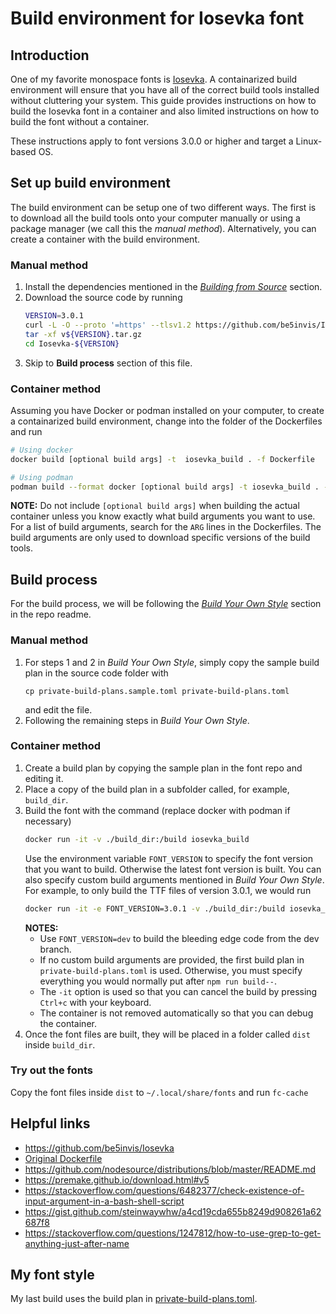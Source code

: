 # Build environment for Iosevka font

## Introduction

One of my favorite monospace fonts is
[Iosevka](https://github.com/be5invis/Iosevka). A containarized build
environment will ensure that you have all of the correct build tools installed
without cluttering your system. This guide provides instructions on how to
build the Iosevka font in a container and also limited instructions on how
to build the font without a container.

These instructions apply to font versions 3.0.0 or higher and target a
Linux-based OS.

## Set up build environment

The build environment can be setup one of two different ways. The first is to
download all the build tools onto your computer manually or using a package
manager (we call this the *manual method*). Alternatively, you can create a
container with the build environment.

### Manual method

1. Install the dependencies mentioned in the [*Building from
   Source*](https://github.com/be5invis/Iosevka#building-from-source) section.
2. Download the source code by running
    ```sh
    VERSION=3.0.1
    curl -L -O --proto '=https' --tlsv1.2 https://github.com/be5invis/Iosevka/archive/v${VERSION}.tar.gz
    tar -xf v${VERSION}.tar.gz
    cd Iosevka-${VERSION}
    ```
3. Skip to **Build process** section of this file.

### Container method

Assuming you have Docker or podman installed on your computer, to create a
containarized build environment, change into the folder of the Dockerfiles and
run
```sh
# Using docker
docker build [optional build args] -t  iosevka_build . -f Dockerfile

# Using podman
podman build --format docker [optional build args] -t iosevka_build . -f Dockerfile
```

**NOTE:** Do not include `[optional build args]` when building the actual
container unless you know exactly what build arguments you want to use. For a
list of build arguments, search for the `ARG` lines in the Dockerfiles. The
build arguments are only used to download specific versions of the build
tools.

## Build process

For the build process, we will be following the [*Build Your Own
Style*](https://github.com/be5invis/Iosevka#build-your-own-style) section in
the repo readme.

### Manual method

1. For steps 1 and 2 in *Build Your Own Style*, simply copy the sample build
   plan in the source code folder with
    ```
    cp private-build-plans.sample.toml private-build-plans.toml
    ```
   and edit the file.
1. Following the remaining steps in *Build Your Own Style*.

### Container method

1. Create a build plan by copying the sample plan in the font repo and editing
   it.
1. Place a copy of the build plan in a subfolder called, for example,
   `build_dir`.
1. Build the font with the command (replace docker with podman if necessary)
    ```sh
    docker run -it -v ./build_dir:/build iosevka_build
    ```
    Use the environment variable `FONT_VERSION` to specify the font version
    that you want to build. Otherwise the latest font version is built. You
    can also specify custom build arguments mentioned in *Build Your Own
    Style*. For example, to only build the TTF files of version 3.0.1, we
    would run
    ```sh
    docker run -it -e FONT_VERSION=3.0.1 -v ./build_dir:/build iosevka_build ttf::iosevka-custom
    ```
    **NOTES:**
    - Use `FONT_VERSION=dev` to build the bleeding edge code from the dev
      branch.
    - If no custom build arguments are provided, the first build plan in
      `private-build-plans.toml` is used. Otherwise, you must specify
      everything you would normally put after `npm run build--`.
    - The `-it` option is used so that you can cancel the build by pressing `Ctrl+c` with your keyboard.
    - The container is not removed automatically so that you can debug the
      container.
1. Once the font files are built, they will be placed in a folder called
   `dist` inside `build_dir`.

### Try out the fonts

Copy the font files inside `dist` to `~/.local/share/fonts` and run `fc-cache`

## Helpful links

- https://github.com/be5invis/Iosevka
- [Original Dockerfile](https://gist.github.com/tasuten/0431d8af3e7b5ad5bc5347ce2d7045d7)
- https://github.com/nodesource/distributions/blob/master/README.md
- https://premake.github.io/download.html#v5
- https://stackoverflow.com/questions/6482377/check-existence-of-input-argument-in-a-bash-shell-script
- https://gist.github.com/steinwaywhw/a4cd19cda655b8249d908261a62687f8
- https://stackoverflow.com/questions/1247812/how-to-use-grep-to-get-anything-just-after-name

## My font style

My last build uses the build plan in
[private-build-plans.toml](./private-build-plans.toml).
